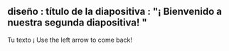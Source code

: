  diseño : título de la diapositiva
 : "¡ Bienvenido a nuestra segunda diapositiva! "
---
Tu texto ¡ 
Use the left arrow to come back! 
